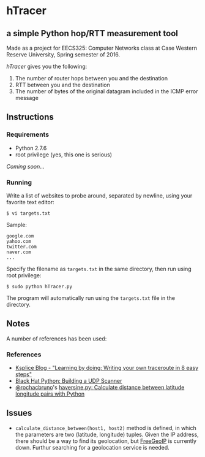 # hTracer
## a simple Python hop/RTT measurement tool
Made as a project for EECS325: Computer Networks class at Case Western Reserve University, Spring semester of 2016.

*hTracer* gives you the following:

1. The number of router hops between you and the destination
2. RTT between you and the destination
3. The number of bytes of the original datagram included in the ICMP error message

## Instructions
### Requirements
- Python 2.7.6
- root privilege (yes, this one is serious)

*Coming soon...*

### Running
Write a list of websites to probe around, separated by newline, using your favorite text editor:

```
$ vi targets.txt
```

Sample:

```
google.com
yahoo.com
twitter.com
naver.com
...
```

Specify the filename as `targets.txt` in the same directory, then run using root privilege:

```
$ sudo python hTracer.py
```

The program will automatically run using the `targets.txt` file in the directory.

## Notes

A number of references has been used:

### References

- [Ksplice Blog - "Learning by doing: Writing your own traceroute in 8 easy steps"](https://blogs.oracle.com/ksplice/entry/learning_by_doing_writing_your)
- [Black Hat Python: Building a UDP Scanner](http://bt3gl.github.io/black-hat-python-building-a-udp-scanner.html)
- [@rochacbruno](http://github.com/rochacbruno)'s [haversine.py: Calculate distance between latitude longitude pairs with Python](https://gist.github.com/rochacbruno/2883505)

## Issues

- `calculate_distance_between(host1, host2)` method is defined, in which the parameters are two (latitude, longitude) tuples. Given the IP address, there should be a way to find its geolocation, but [FreeGeoIP](http://freegeoip.net/) is currently down. Furthur searching for a geolocation service is needed.